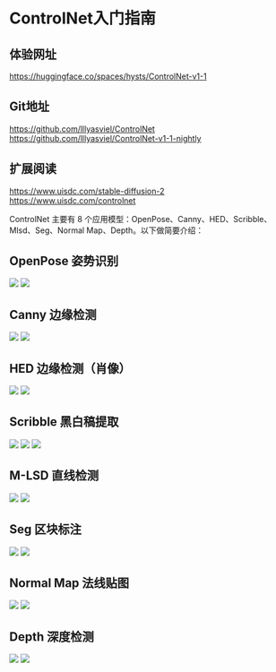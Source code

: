 # ControlNet入门指南
## 体验网址
https://huggingface.co/spaces/hysts/ControlNet-v1-1
## Git地址
https://github.com/lllyasviel/ControlNet
https://github.com/lllyasviel/ControlNet-v1-1-nightly
## 扩展阅读
https://www.uisdc.com/stable-diffusion-2
https://www.uisdc.com/controlnet

ControlNet 主要有 8 个应用模型：OpenPose、Canny、HED、Scribble、Mlsd、Seg、Normal Map、Depth。以下做简要介绍：
## OpenPose 姿势识别
![](assets/16853307193722.jpg)
![](assets/16853313906941.jpg)
## Canny 边缘检测
![](assets/16853307528898.jpg)
![](assets/16853309510816.jpg)
## HED 边缘检测（肖像）
![](assets/16853307870572.jpg)
![](assets/16853312845183.jpg)
## Scribble 黑白稿提取
![](assets/16853308073889.jpg)
![](assets/16853309038540.jpg)
![](assets/16853313347741.jpg)
## M-LSD 直线检测
![](assets/16853316670521.jpg)
![](assets/16853316911695.jpg)
## Seg 区块标注
![](assets/16853317083413.jpg)
![](assets/16853319458412.jpg)
## Normal Map 法线贴图
![](assets/16853318000761.jpg)
![](assets/16853318882764.jpg)
## Depth 深度检测
![](assets/16853318143027.jpg)
![](assets/16853319731994.jpg)